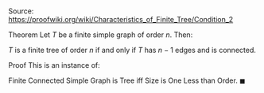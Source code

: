 # 

Source: https://proofwiki.org/wiki/Characteristics_of_Finite_Tree/Condition_2

Theorem
Let $T$ be a finite simple graph of order $n$.
Then:

$T$ is a finite tree of order $n$ if and only if $T$ has $n - 1$ edges and is connected.


Proof
This is an instance of:

Finite Connected Simple Graph is Tree iff Size is One Less than Order.
$\blacksquare$





